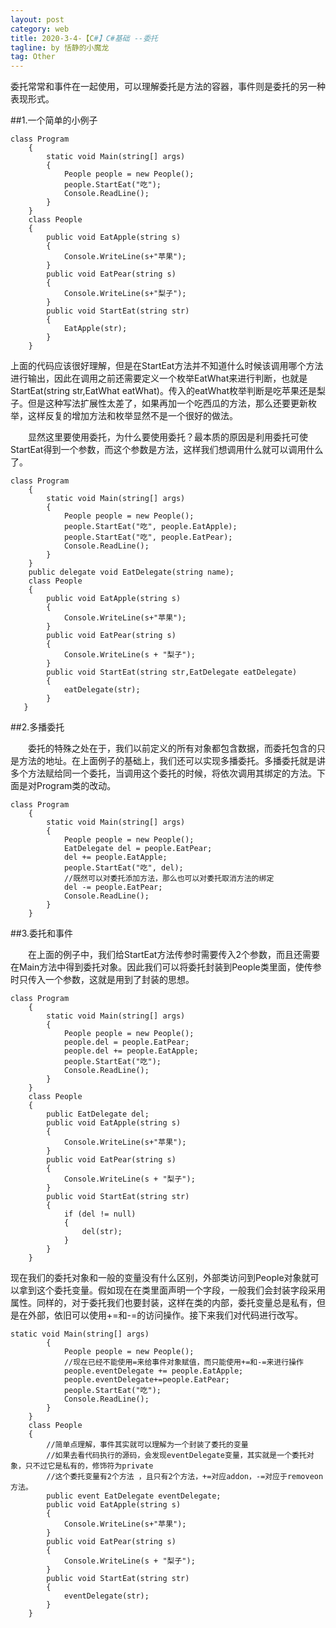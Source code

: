 ```yaml
---
layout: post
category: web
title: 2020-3-4-【C#】C#基础 --委托
tagline: by 恬静的小魔龙
tag: Other
---
```


委托常常和事件在一起使用，可以理解委托是方法的容器，事件则是委托的另一种表现形式。

##1.一个简单的小例子

```
class Program
    {
        static void Main(string[] args)
        {
            People people = new People();
            people.StartEat("吃");
            Console.ReadLine();
        }
    }
    class People
    {
        public void EatApple(string s)
        {
            Console.WriteLine(s+"苹果");
        }
        public void EatPear(string s)
        {
            Console.WriteLine(s+"梨子");
        }
        public void StartEat(string str)
        {
            EatApple(str);
        }
    }
```
上面的代码应该很好理解，但是在StartEat方法并不知道什么时候该调用哪个方法进行输出，因此在调用之前还需要定义一个枚举EatWhat来进行判断，也就是StartEat(string str,EatWhat eatWhat)。传入的eatWhat枚举判断是吃苹果还是梨子。但是这种写法扩展性太差了，如果再加一个吃西瓜的方法，那么还要更新枚举，这样反复的增加方法和枚举显然不是一个很好的做法。

　　显然这里要使用委托，为什么要使用委托？最本质的原因是利用委托可使StartEat得到一个参数，而这个参数是方法，这样我们想调用什么就可以调用什么了。
　　

```
class Program
    {
        static void Main(string[] args)
        {
            People people = new People();
            people.StartEat("吃", people.EatApple);
            people.StartEat("吃", people.EatPear);
            Console.ReadLine();
        }
    }
    public delegate void EatDelegate(string name);
    class People
    {
        public void EatApple(string s)
        {
            Console.WriteLine(s+"苹果");
        }
        public void EatPear(string s)
        {
            Console.WriteLine(s + "梨子");
        }
        public void StartEat(string str,EatDelegate eatDelegate)
        {
            eatDelegate(str);
        }
   }
```
##2.多播委托

　　委托的特殊之处在于，我们以前定义的所有对象都包含数据，而委托包含的只是方法的地址。在上面例子的基础上，我们还可以实现多播委托。多播委托就是讲多个方法赋给同一个委托，当调用这个委托的时候，将依次调用其绑定的方法。下面是对Program类的改动。
　　

```
class Program
    {
        static void Main(string[] args)
        {
            People people = new People();
            EatDelegate del = people.EatPear;
            del += people.EatApple;
            people.StartEat("吃", del);
            //既然可以对委托添加方法，那么也可以对委托取消方法的绑定
            del -= people.EatPear;
            Console.ReadLine();
        }
    }
```
##3.委托和事件

　　在上面的例子中，我们给StartEat方法传参时需要传入2个参数，而且还需要在Main方法中得到委托对象。因此我们可以将委托封装到People类里面，使传参时只传入一个参数，这就是用到了封装的思想。
　　

```
class Program
    {
        static void Main(string[] args)
        {
            People people = new People();
            people.del = people.EatPear;
            people.del += people.EatApple;
            people.StartEat("吃");
            Console.ReadLine();
        }
    }
    class People
    {
        public EatDelegate del;
        public void EatApple(string s)
        {
            Console.WriteLine(s+"苹果");
        }
        public void EatPear(string s)
        {
            Console.WriteLine(s + "梨子");
        }
        public void StartEat(string str)
        {
            if (del != null)
            {
                del(str);
            }
        }
    }
```
现在我们的委托对象和一般的变量没有什么区别，外部类访问到People对象就可以拿到这个委托变量。假如现在在类里面声明一个字段，一般我们会封装字段采用属性。同样的，对于委托我们也要封装，这样在类的内部，委托变量总是私有，但是在外部，依旧可以使用+=和-=的访问操作。接下来我们对代码进行改写。

```
static void Main(string[] args)
        {
            People people = new People();
            //现在已经不能使用=来给事件对象赋值，而只能使用+=和-=来进行操作
            people.eventDelegate += people.EatApple;
            people.eventDelegate+=people.EatPear;
            people.StartEat("吃");
            Console.ReadLine();
        }
    }
    class People
    {
        //简单点理解，事件其实就可以理解为一个封装了委托的变量
        //如果去看代码执行的源码，会发现eventDelegate变量，其实就是一个委托对象，只不过它是私有的，修饰符为private
        //这个委托变量有2个方法 ，且只有2个方法，+=对应addon，-=对应于removeon方法。
        public event EatDelegate eventDelegate;
        public void EatApple(string s)
        {
            Console.WriteLine(s+"苹果");
        }
        public void EatPear(string s)
        {
            Console.WriteLine(s + "梨子");
        }
        public void StartEat(string str)
        {
            eventDelegate(str);
        }
    }
```
